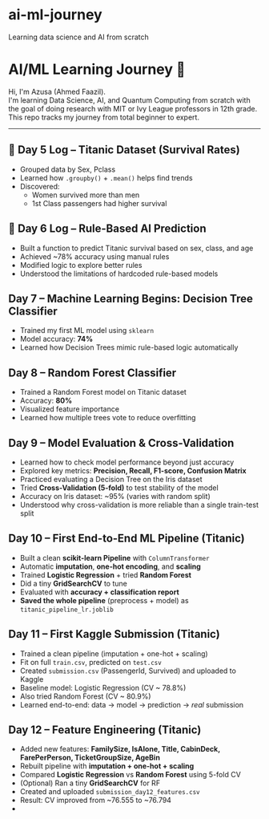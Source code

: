 # ai-ml-journey
Learning data science and AI from scratch
# AI/ML Learning Journey 🚀

Hi, I'm Azusa (Ahmed Faazil).  
I'm learning Data Science, AI, and Quantum Computing from scratch with the goal of doing research with MIT or Ivy League professors in 12th grade.  
This repo tracks my journey from total beginner to expert.

---

## 🧠 Day 5 Log – Titanic Dataset (Survival Rates)

- Grouped data by Sex, Pclass
- Learned how `.groupby()` + `.mean()` helps find trends
- Discovered: 
  - Women survived more than men
  - 1st Class passengers had higher survival
## 🧠 Day 6 Log – Rule-Based AI Prediction

- Built a function to predict Titanic survival based on sex, class, and age
- Achieved ~78% accuracy using manual rules
- Modified logic to explore better rules
- Understood the limitations of hardcoded rule-based models

## Day 7 – Machine Learning Begins: Decision Tree Classifier

- Trained my first ML model using `sklearn`
- Model accuracy: __74%__
- Learned how Decision Trees mimic rule-based logic automatically

## Day 8 – Random Forest Classifier

- Trained a Random Forest model on Titanic dataset
- Accuracy: __80%__
- Visualized feature importance
- Learned how multiple trees vote to reduce overfitting

## Day 9 – Model Evaluation & Cross-Validation

- Learned how to check model performance beyond just accuracy  
- Explored key metrics: **Precision, Recall, F1-score, Confusion Matrix**  
- Practiced evaluating a Decision Tree on the Iris dataset  
- Tried **Cross-Validation (5-fold)** to test stability of the model  
- Accuracy on Iris dataset: ~95% (varies with random split)  
- Understood why cross-validation is more reliable than a single train-test split

## Day 10 – First End-to-End ML Pipeline (Titanic)
- Built a clean **scikit-learn Pipeline** with `ColumnTransformer`
- Automatic **imputation**, **one-hot encoding**, and **scaling**
- Trained **Logistic Regression** + tried **Random Forest**
- Did a tiny **GridSearchCV** to tune
- Evaluated with **accuracy + classification report**
- **Saved the whole pipeline** (preprocess + model) as `titanic_pipeline_lr.joblib`


## Day 11 – First Kaggle Submission (Titanic)

- Trained a clean pipeline (imputation + one-hot + scaling)
- Fit on full `train.csv`, predicted on `test.csv`
- Created `submission.csv` (PassengerId, Survived) and uploaded to Kaggle
- Baseline model: Logistic Regression (CV ~ 78.8%)
- Also tried Random Forest (CV ~ 80.9%)
- Learned end-to-end: data → model → prediction → *real* submission

## Day 12 – Feature Engineering (Titanic)

- Added new features: **FamilySize, IsAlone, Title, CabinDeck, FarePerPerson, TicketGroupSize, AgeBin**
- Rebuilt pipeline with **imputation + one-hot + scaling**
- Compared **Logistic Regression** vs **Random Forest** using 5-fold CV
- (Optional) Ran a tiny **GridSearchCV** for RF
- Created and uploaded `submission_day12_features.csv`
- Result: CV improved from ~76.555 to ~76.794
- 
